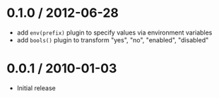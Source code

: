 
0.1.0 / 2012-06-28 
==================

  * add `env(prefix)` plugin to specify values via environment variables
  * add `bools()` plugin to transform "yes", "no", "enabled", "disabled"

0.0.1 / 2010-01-03
==================

  * Initial release
